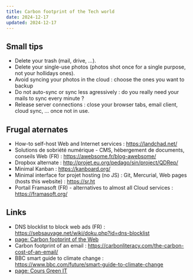 ```yaml
---
title: Carbon footprint of the Tech world
date: 2024-12-17
updated: 2024-12-17
---
```


## Small tips

- Delete your trash (mail, drive, ...).
- Delete your single-use photos (photos shot once for a single purpose, not your hollidays ones).
- Avoid syncing your photos in the cloud : choose the ones you want to backup
- Do not auto-sync or sync less agressively : do you really need your mails to sync every minute ?
- Release server connections : close your browser tabs, email client, cloud sync, ... once not in use.

## Frugal aternates

- How-to self-host Web and Internet services : <https://landchad.net/>
- Solutions de sobriété numérique - CMS, hébergement de documents, conseils Web (FR) : <https://awebsome.fr/blog-awebsome/>
- Dropbox alternate : <http://projet.eu.org/pedago/sin/project/QDRep/>
- Minimal Kanban : <https://kanboard.org/>
- Minimal interface for projet hosting (no JS) : Git, Mercurial, Web pages (hosts this website) : <https://sr.ht>
- Portail Framasoft (FR) - alternatives to almost all Cloud services : <https://framasoft.org/>

## Links

- DNS blocklist to block web ads (FR) : <https://sebsauvage.net/wiki/doku.php?id=dns-blocklist>
- [page: Carbon footprint of the Web](/tech/web-bloat.html)
- Carbon footprint of an email : <https://carbonliteracy.com/the-carbon-cost-of-an-email/>
- BBC smart guide to climate change : <https://www.bbc.com/future/smart-guide-to-climate-change>
- [page: Cours Green IT](/cours/rse/index.html)

